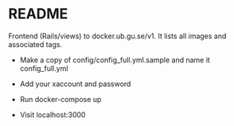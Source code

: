 # README
Frontend (Rails/views) to docker.ub.gu.se/v1. It lists all images and associated tags.

* Make a copy of config/config_full.yml.sample and name it config_full.yml

* Add your xaccount and password

* Run docker-compose up

* Visit localhost:3000